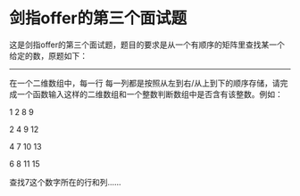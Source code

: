 # 剑指offer的第三个面试题
这是剑指offer的第三个面试题，题目的要求是从一个有顺序的矩阵里查找某一个给定的数，原题如下：
__________________________________________________________________________________________________________________________
在一个二维数组中，每一行 每一列都是按照从左到右/从上到下的顺序存储，请完成一个函数输入这样的二维数组和一个整数判断数组中是否含有该整数。例如：

1 2 8 9 

2 4 9 12

4 7 10 13

6 8 11 15

查找7这个数字所在的行和列......



